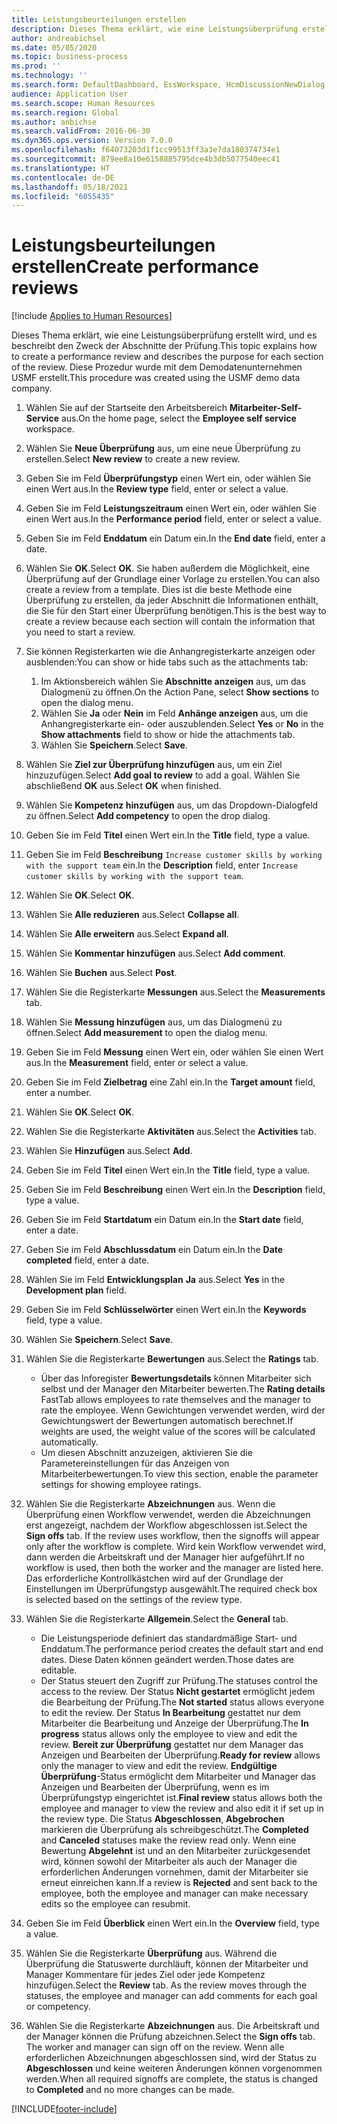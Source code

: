 ```yaml
---
title: Leistungsbeurteilungen erstellen
description: Dieses Thema erklärt, wie eine Leistungsüberprüfung erstellt wird, und es beschreibt den Zweck der Abschnitte der Prüfung.
author: andreabichsel
ms.date: 05/05/2020
ms.topic: business-process
ms.prod: ''
ms.technology: ''
ms.search.form: DefaultDashboard, EssWorkspace, HcmDiscussionNewDialog, HcmDiscussion, HcmDiscussionChangeSettings, HcmDiscussionAddGoalDialog, HcmTopicCreate, HcmMeasurementDetailDialog, HcmPerfJournalAdd, HcmEmployeeDevelopmentWorkspace
audience: Application User
ms.search.scope: Human Resources
ms.search.region: Global
ms.author: anbichse
ms.search.validFrom: 2016-06-30
ms.dyn365.ops.version: Version 7.0.0
ms.openlocfilehash: f64073203d1f1cc99513ff3a3e7da180374734e1
ms.sourcegitcommit: 879ee8a10e6158885795dce4b3db5077540eec41
ms.translationtype: HT
ms.contentlocale: de-DE
ms.lasthandoff: 05/18/2021
ms.locfileid: "6055435"
---
```

# <a name="create-performance-reviews"></a><span data-ttu-id="df709-103">Leistungsbeurteilungen erstellen</span><span class="sxs-lookup"><span data-stu-id="df709-103">Create performance reviews</span></span>

[!include [Applies to Human Resources](../includes/applies-to-hr.md)]


<span data-ttu-id="df709-104">Dieses Thema erklärt, wie eine Leistungsüberprüfung erstellt wird, und es beschreibt den Zweck der Abschnitte der Prüfung.</span><span class="sxs-lookup"><span data-stu-id="df709-104">This topic explains how to create a performance review and describes the purpose for each section of the review.</span></span> <span data-ttu-id="df709-105">Diese Prozedur wurde mit dem Demodatenunternehmen USMF erstellt.</span><span class="sxs-lookup"><span data-stu-id="df709-105">This procedure was created using the USMF demo data company.</span></span>

1. <span data-ttu-id="df709-106">Wählen Sie auf der Startseite den Arbeitsbereich **Mitarbeiter-Self-Service** aus.</span><span class="sxs-lookup"><span data-stu-id="df709-106">On the home page, select the **Employee self service** workspace.</span></span>
2. <span data-ttu-id="df709-107">Wählen Sie **Neue Überprüfung** aus, um eine neue Überprüfung zu erstellen.</span><span class="sxs-lookup"><span data-stu-id="df709-107">Select **New review** to create a new review.</span></span>
3. <span data-ttu-id="df709-108">Geben Sie im Feld **Überprüfungstyp** einen Wert ein, oder wählen Sie einen Wert aus.</span><span class="sxs-lookup"><span data-stu-id="df709-108">In the **Review type** field, enter or select a value.</span></span>
4. <span data-ttu-id="df709-109">Geben Sie im Feld **Leistungszeitraum** einen Wert ein, oder wählen Sie einen Wert aus.</span><span class="sxs-lookup"><span data-stu-id="df709-109">In the **Performance period** field, enter or select a value.</span></span>
5. <span data-ttu-id="df709-110">Geben Sie im Feld **Enddatum** ein Datum ein.</span><span class="sxs-lookup"><span data-stu-id="df709-110">In the **End date** field, enter a date.</span></span>
6. <span data-ttu-id="df709-111">Wählen Sie **OK**.</span><span class="sxs-lookup"><span data-stu-id="df709-111">Select **OK**.</span></span> <span data-ttu-id="df709-112">Sie haben außerdem die Möglichkeit, eine Überprüfung auf der Grundlage einer Vorlage zu erstellen.</span><span class="sxs-lookup"><span data-stu-id="df709-112">You can also create a review from a template.</span></span> <span data-ttu-id="df709-113">Dies ist die beste Methode eine Überprüfung zu erstellen, da jeder Abschnitt die Informationen enthält, die Sie für den Start einer Überprüfung benötigen.</span><span class="sxs-lookup"><span data-stu-id="df709-113">This is the best way to create a review because each section will contain the information that you need to start a review.</span></span>  
7. <span data-ttu-id="df709-114">Sie können Registerkarten wie die Anhangregisterkarte anzeigen oder ausblenden:</span><span class="sxs-lookup"><span data-stu-id="df709-114">You can show or hide tabs such as the attachments tab:</span></span>

    1. <span data-ttu-id="df709-115">Im Aktionsbereich wählen Sie **Abschnitte anzeigen** aus, um das Dialogmenü zu öffnen.</span><span class="sxs-lookup"><span data-stu-id="df709-115">On the Action Pane, select **Show sections** to open the dialog menu.</span></span>
    1. <span data-ttu-id="df709-116">Wählen Sie **Ja** oder **Nein** im Feld **Anhänge anzeigen** aus, um die Anhangregisterkarte ein- oder auszublenden.</span><span class="sxs-lookup"><span data-stu-id="df709-116">Select **Yes** or **No** in the **Show attachments** field to show or hide the attachments tab.</span></span>
    1. <span data-ttu-id="df709-117">Wählen Sie **Speichern**.</span><span class="sxs-lookup"><span data-stu-id="df709-117">Select **Save**.</span></span>

8. <span data-ttu-id="df709-118">Wählen Sie **Ziel zur Überprüfung hinzufügen** aus, um ein Ziel hinzuzufügen.</span><span class="sxs-lookup"><span data-stu-id="df709-118">Select **Add goal to review** to add a goal.</span></span> <span data-ttu-id="df709-119">Wählen Sie abschließend **OK** aus.</span><span class="sxs-lookup"><span data-stu-id="df709-119">Select **OK** when finished.</span></span>
9. <span data-ttu-id="df709-120">Wählen Sie **Kompetenz hinzufügen** aus, um das Dropdown-Dialogfeld zu öffnen.</span><span class="sxs-lookup"><span data-stu-id="df709-120">Select **Add competency** to open the drop dialog.</span></span>
10. <span data-ttu-id="df709-121">Geben Sie im Feld **Titel** einen Wert ein.</span><span class="sxs-lookup"><span data-stu-id="df709-121">In the **Title** field, type a value.</span></span>
11. <span data-ttu-id="df709-122">Geben Sie im Feld **Beschreibung** `Increase customer skills by working with the support team` ein.</span><span class="sxs-lookup"><span data-stu-id="df709-122">In the **Description** field, enter `Increase customer skills by working with the support team`.</span></span>
12. <span data-ttu-id="df709-123">Wählen Sie **OK**.</span><span class="sxs-lookup"><span data-stu-id="df709-123">Select **OK**.</span></span>
13. <span data-ttu-id="df709-124">Wählen Sie **Alle reduzieren** aus.</span><span class="sxs-lookup"><span data-stu-id="df709-124">Select **Collapse all**.</span></span>
14. <span data-ttu-id="df709-125">Wählen Sie **Alle erweitern** aus.</span><span class="sxs-lookup"><span data-stu-id="df709-125">Select **Expand all**.</span></span>
15. <span data-ttu-id="df709-126">Wählen Sie **Kommentar hinzufügen** aus.</span><span class="sxs-lookup"><span data-stu-id="df709-126">Select **Add comment**.</span></span>
16. <span data-ttu-id="df709-127">Wählen Sie **Buchen** aus.</span><span class="sxs-lookup"><span data-stu-id="df709-127">Select **Post**.</span></span>
17. <span data-ttu-id="df709-128">Wählen Sie die Registerkarte **Messungen** aus.</span><span class="sxs-lookup"><span data-stu-id="df709-128">Select the **Measurements** tab.</span></span>
18. <span data-ttu-id="df709-129">Wählen Sie **Messung hinzufügen** aus, um das Dialogmenü zu öffnen.</span><span class="sxs-lookup"><span data-stu-id="df709-129">Select **Add measurement** to open the dialog menu.</span></span>
19. <span data-ttu-id="df709-130">Geben Sie im Feld **Messung** einen Wert ein, oder wählen Sie einen Wert aus.</span><span class="sxs-lookup"><span data-stu-id="df709-130">In the **Measurement** field, enter or select a value.</span></span>
26. <span data-ttu-id="df709-131">Geben Sie im Feld **Zielbetrag** eine Zahl ein.</span><span class="sxs-lookup"><span data-stu-id="df709-131">In the **Target amount** field, enter a number.</span></span>
20. <span data-ttu-id="df709-132">Wählen Sie **OK**.</span><span class="sxs-lookup"><span data-stu-id="df709-132">Select **OK**.</span></span>
21. <span data-ttu-id="df709-133">Wählen Sie die Registerkarte **Aktivitäten** aus.</span><span class="sxs-lookup"><span data-stu-id="df709-133">Select the **Activities** tab.</span></span>
22. <span data-ttu-id="df709-134">Wählen Sie **Hinzufügen** aus.</span><span class="sxs-lookup"><span data-stu-id="df709-134">Select **Add**.</span></span>
23. <span data-ttu-id="df709-135">Geben Sie im Feld **Titel** einen Wert ein.</span><span class="sxs-lookup"><span data-stu-id="df709-135">In the **Title** field, type a value.</span></span>
24. <span data-ttu-id="df709-136">Geben Sie im Feld **Beschreibung** einen Wert ein.</span><span class="sxs-lookup"><span data-stu-id="df709-136">In the **Description** field, type a value.</span></span>
25. <span data-ttu-id="df709-137">Geben Sie im Feld **Startdatum** ein Datum ein.</span><span class="sxs-lookup"><span data-stu-id="df709-137">In the **Start date** field, enter a date.</span></span>
26. <span data-ttu-id="df709-138">Geben Sie im Feld **Abschlussdatum** ein Datum ein.</span><span class="sxs-lookup"><span data-stu-id="df709-138">In the **Date completed** field, enter a date.</span></span>
27. <span data-ttu-id="df709-139">Wählen Sie im Feld **Entwicklungsplan** **Ja** aus.</span><span class="sxs-lookup"><span data-stu-id="df709-139">Select **Yes** in the **Development plan** field.</span></span>
28. <span data-ttu-id="df709-140">Geben Sie im Feld **Schlüsselwörter** einen Wert ein.</span><span class="sxs-lookup"><span data-stu-id="df709-140">In the **Keywords** field, type a value.</span></span>
29. <span data-ttu-id="df709-141">Wählen Sie **Speichern**.</span><span class="sxs-lookup"><span data-stu-id="df709-141">Select **Save**.</span></span>
30. <span data-ttu-id="df709-142">Wählen Sie die Registerkarte **Bewertungen** aus.</span><span class="sxs-lookup"><span data-stu-id="df709-142">Select the **Ratings** tab.</span></span>  

    - <span data-ttu-id="df709-143">Über das Inforegister **Bewertungsdetails** können Mitarbeiter sich selbst und der Manager den Mitarbeiter bewerten.</span><span class="sxs-lookup"><span data-stu-id="df709-143">The **Rating details** FastTab allows employees to rate themselves and the manager to rate the employee.</span></span> <span data-ttu-id="df709-144">Wenn Gewichtungen verwendet werden, wird der Gewichtungswert der Bewertungen automatisch berechnet.</span><span class="sxs-lookup"><span data-stu-id="df709-144">If weights are used, the weight value of the scores will be calculated automatically.</span></span>  
    - <span data-ttu-id="df709-145">Um diesen Abschnitt anzuzeigen, aktivieren Sie die Parametereinstellungen für das Anzeigen von Mitarbeiterbewertungen.</span><span class="sxs-lookup"><span data-stu-id="df709-145">To view this section, enable the parameter settings for showing employee ratings.</span></span>  

31. <span data-ttu-id="df709-146">Wählen Sie die Registerkarte **Abzeichnungen** aus. Wenn die Überprüfung einen Workflow verwendet, werden die Abzeichnungen erst angezeigt, nachdem der Workflow abgeschlossen ist.</span><span class="sxs-lookup"><span data-stu-id="df709-146">Select the **Sign offs** tab. If the review uses workflow, then the signoffs will appear only after the workflow is complete.</span></span> <span data-ttu-id="df709-147">Wird kein Workflow verwendet wird, dann werden die Arbeitskraft und der Manager hier aufgeführt.</span><span class="sxs-lookup"><span data-stu-id="df709-147">If no workflow is used, then both the worker and the manager are listed here.</span></span> <span data-ttu-id="df709-148">Das erforderliche Kontrollkästchen wird auf der Grundlage der Einstellungen im Überprüfungstyp ausgewählt.</span><span class="sxs-lookup"><span data-stu-id="df709-148">The required check box is selected based on the settings of the review type.</span></span>  
32. <span data-ttu-id="df709-149">Wählen Sie die Registerkarte **Allgemein**.</span><span class="sxs-lookup"><span data-stu-id="df709-149">Select the **General** tab.</span></span>

    - <span data-ttu-id="df709-150">Die Leistungsperiode definiert das standardmäßige Start- und Enddatum.</span><span class="sxs-lookup"><span data-stu-id="df709-150">The performance period creates the default start and end dates.</span></span> <span data-ttu-id="df709-151">Diese Daten können geändert werden.</span><span class="sxs-lookup"><span data-stu-id="df709-151">Those dates are editable.</span></span>  
    - <span data-ttu-id="df709-152">Der Status steuert den Zugriff zur Prüfung.</span><span class="sxs-lookup"><span data-stu-id="df709-152">The statuses control the access to the review.</span></span> <span data-ttu-id="df709-153">Der Status **Nicht gestartet** ermöglicht jedem die Bearbeitung der Prüfung.</span><span class="sxs-lookup"><span data-stu-id="df709-153">The **Not started** status allows everyone to edit the review.</span></span> <span data-ttu-id="df709-154">Der Status **In Bearbeitung** gestattet nur dem Mitarbeiter die Bearbeitung und Anzeige der Überprüfung.</span><span class="sxs-lookup"><span data-stu-id="df709-154">The **In progress** status allows only the employee to view and edit the review.</span></span> <span data-ttu-id="df709-155">**Bereit zur Überprüfung** gestattet nur dem Manager das Anzeigen und Bearbeiten der Überprüfung.</span><span class="sxs-lookup"><span data-stu-id="df709-155">**Ready for review** allows only the manager to view and edit the review.</span></span> <span data-ttu-id="df709-156">**Endgültige Überprüfung**-Status ermöglicht dem Mitarbeiter und Manager das Anzeigen und Bearbeiten der Überprüfung, wenn es im Überprüfungstyp eingerichtet ist.</span><span class="sxs-lookup"><span data-stu-id="df709-156">**Final review** status allows both the employee and manager to view the review and also edit it if set up in the review type.</span></span> <span data-ttu-id="df709-157">Die Status **Abgeschlossen**, **Abgebrochen** markieren die Überprüfung als schreibgeschützt.</span><span class="sxs-lookup"><span data-stu-id="df709-157">The **Completed** and **Canceled** statuses make the review read only.</span></span> <span data-ttu-id="df709-158">Wenn eine Bewertung **Abgelehnt** ist und an den Mitarbeiter zurückgesendet wird, können sowohl der Mitarbeiter als auch der Manager die erforderlichen Änderungen vornehmen, damit der Mitarbeiter sie erneut einreichen kann.</span><span class="sxs-lookup"><span data-stu-id="df709-158">If a review is **Rejected** and sent back to the employee, both the employee and manager can make necessary edits so the employee can resubmit.</span></span>

33. <span data-ttu-id="df709-159">Geben Sie im Feld **Überblick** einen Wert ein.</span><span class="sxs-lookup"><span data-stu-id="df709-159">In the **Overview** field, type a value.</span></span>
34. <span data-ttu-id="df709-160">Wählen Sie die Registerkarte **Überprüfung** aus. Während die Überprüfung die Statuswerte durchläuft, können der Mitarbeiter und Manager Kommentare für jedes Ziel oder jede Kompetenz hinzufügen.</span><span class="sxs-lookup"><span data-stu-id="df709-160">Select the **Review** tab. As the review moves through the statuses, the employee and manager can add comments for each goal or competency.</span></span>  
35. <span data-ttu-id="df709-161">Wählen Sie die Registerkarte **Abzeichnungen** aus. Die Arbeitskraft und der Manager können die Prüfung abzeichnen.</span><span class="sxs-lookup"><span data-stu-id="df709-161">Select the **Sign offs** tab. The worker and manager can sign off on the review.</span></span> <span data-ttu-id="df709-162">Wenn alle erforderlichen Abzeichnungen abgeschlossen sind, wird der Status zu **Abgeschlossen** und keine weiteren Änderungen können vorgenommen werden.</span><span class="sxs-lookup"><span data-stu-id="df709-162">When all required signoffs are complete, the status is changed to **Completed** and no more changes can be made.</span></span>  



[!INCLUDE[footer-include](../includes/footer-banner.md)]